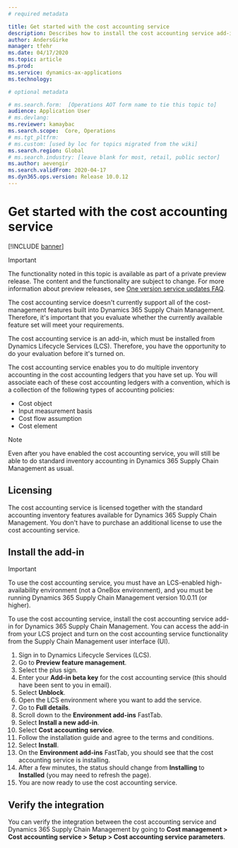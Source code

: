```yaml
---
# required metadata

title: Get started with the cost accounting service
description: Describes how to install the cost accounting service add-in and provides licensing details
author: AndersGirke
manager: tfehr
ms.date: 04/17/2020
ms.topic: article
ms.prod: 
ms.service: dynamics-ax-applications
ms.technology: 

# optional metadata

# ms.search.form:  [Operations AOT form name to tie this topic to]
audience: Application User
# ms.devlang: 
ms.reviewer: kamaybac
ms.search.scope:  Core, Operations
# ms.tgt_pltfrm: 
# ms.custom: [used by loc for topics migrated from the wiki]
ms.search.region: Global
# ms.search.industry: [leave blank for most, retail, public sector]
ms.author: aevengir
ms.search.validFrom: 2020-04-17
ms.dyn365.ops.version: Release 10.0.12
---
```


# Get started with the cost accounting service

[!INCLUDE [banner](../includes/banner.md)]

> [!IMPORTANT]
> The functionality noted in this topic is available as part of a private preview release. The content and the functionality are subject to change. For more information about preview releases, see [One version service updates FAQ](../../fin-ops-core/fin-ops/get-started/one-version.md).

The cost accounting service doesn't currently support all of the cost-management features built into Dynamics 365 Supply Chain Management. Therefore, it's important that you evaluate whether the currently available feature set will meet your requirements.

The cost accounting service is an add-in, which must be installed from Dynamics Lifecycle Services (LCS). Therefore, you have the opportunity to do your evaluation before it's turned on.

The cost accounting service enables you to do multiple inventory accounting in the cost accounting ledgers that you have set up. You will associate each of these cost accounting ledgers with a convention, which is a collection of the following types of accounting policies:

- Cost object
- Input measurement basis
- Cost flow assumption
- Cost element

> [!NOTE]
> Even after you have enabled the cost accounting service, you will still be able to do standard inventory accounting in Dynamics 365 Supply Chain Management as usual.

## Licensing

The cost accounting service is licensed together with the standard accounting inventory features available for Dynamics 365 Supply Chain Management. You don't have to purchase an additional license to use the cost accounting service.

## Install the add-in

> [!IMPORTANT]
> To use the cost accounting service, you must have an LCS-enabled high-availability environment (not a OneBox environment), and you must be running Dynamics 365 Supply Chain Management version 10.0.11 (or higher).

To use the cost accounting service, install the cost accounting service add-in for Dynamics 365 Supply Chain Management. You can access the add-in from your LCS project and turn on the cost accounting service functionality from the Supply Chain Management user interface (UI).

1. Sign in to Dynamics Lifecycle Services (LCS).
1. Go to **Preview feature management**.
1. Select the plus sign.
1. Enter your **Add-in beta key** for the cost accounting service (this should have been sent to you in email).
1. Select **Unblock**.
1. Open the LCS environment where you want to add the service.
1. Go to **Full details**.
1. Scroll down to the **Environment add-ins** FastTab.
1. Select **Install a new add-in**.
1. Select **Cost accounting service**.
1. Follow the installation guide and agree to the terms and conditions.
1. Select **Install**.
1. On the **Environment add-ins** FastTab, you should see that the cost accounting service is installing.
1. After a few minutes, the status should change from **Installing** to **Installed** (you may need to refresh the page). 
1. You are now ready to use the cost accounting service.

## Verify the integration

You can verify the integration between the cost accounting service and Dynamics 365 Supply Chain Management by going to **Cost management > Cost accounting service > Setup > Cost accounting service parameters**.

